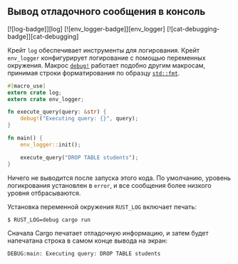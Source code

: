 ## Вывод отладочного сообщения в консоль

[![log-badge]][log] [![env_logger-badge]][env_logger] [![cat-debugging-badge]][cat-debugging]

Крейт `log` обеспечивает инструменты для логирования. Крейт `env_logger` конфигурирует логирование с помощью переменных окружения. Макрос [`debug!`](https://docs.rs/log/*/log/macro.debug.html) работает подобно другим макросам, принимая строки форматирования по образцу [`std::fmt`].

```rust
#[macro_use]
extern crate log;
extern crate env_logger;

fn execute_query(query: &str) {
    debug!("Executing query: {}", query);
}

fn main() {
    env_logger::init();

    execute_query("DROP TABLE students");
}
```

Ничего не выводится после запуска этого кода. По умолчанию, уровень логикрования установлен в `error`, и все сообщения более низкого уровня отбрасываются.

Установка переменной окружения `RUST_LOG` включает печать:

```
$ RUST_LOG=debug cargo run
```

Сначала Cargo печатает отладочную информацию, и затем будет напечатана строка в самом конце вывода на экран:

```
DEBUG:main: Executing query: DROP TABLE students
```


[`std::fmt`]: https://docs.rs/log/*/log/macro.debug.html